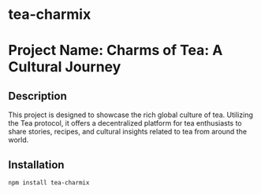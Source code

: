 # tea-charmix
# Project Name: Charms of Tea: A Cultural Journey

## Description
This project is designed to showcase the rich global culture of tea. Utilizing the Tea protocol, it offers a decentralized platform for tea enthusiasts to share stories, recipes, and cultural insights related to tea from around the world.

## Installation
```bash
npm install tea-charmix
